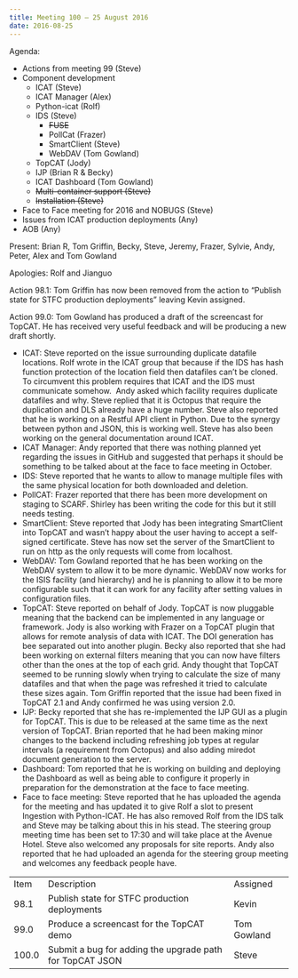 ```yaml
---
title: Meeting 100 – 25 August 2016
date: 2016-08-25
---
```


Agenda:

  - Actions from meeting 99 (Steve)
  - Component development
      - ICAT (Steve)
      - ICAT Manager (Alex)
      - Python-icat (Rolf)
      - IDS (Steve)
          - ~~FUSE~~
          - PollCat (Frazer)
          - SmartClient (Steve)
          - WebDAV (Tom Gowland)
      - TopCAT (Jody)
      - IJP (Brian R & Becky)
      - ICAT Dashboard (Tom Gowland)
      - ~~Multi-container support (Steve)~~
      - ~~Installation (Steve)~~
  - Face to Face meeting for 2016 and NOBUGS (Steve)
  - Issues from ICAT production deployments (Any)
  - AOB (Any)

Present: Brian R, Tom Griffin, Becky, Steve, Jeremy, Frazer, Sylvie,
Andy, Peter, Alex and Tom Gowland

Apologies: Rolf and Jianguo

Action 98.1: Tom Griffin has now been removed from the action to
“Publish state for STFC production deployments” leaving Kevin
assigned.

Action 99.0: Tom Gowland has produced a draft of the screencast for
TopCAT. He has received very useful feedback and will be producing a new
draft shortly.

  - ICAT: Steve reported on the issue surrounding duplicate datafile
    locations. Rolf wrote in the ICAT group that because if the IDS has
    hash function protection of the location field then datafiles can’t
    be cloned. To circumvent this problem requires that ICAT and the IDS
    must communicate somehow.  Andy asked which facility requires
    duplicate datafiles and why. Steve replied that it is Octopus that
    require the duplication and DLS already have a huge number. Steve
    also reported that he is working on a Restful API client in Python.
    Due to the synergy between python and JSON, this is working well.
    Steve has also been working on the general documentation around
    ICAT.
  - ICAT Manager: Andy reported that there was nothing planned yet
    regarding the issues in GitHub and suggested that perhaps it should
    be something to be talked about at the face to face meeting in
    October.
  - IDS: Steve reported that he wants to allow to manage multiple files
    with the same physical location for both downloaded and deletion.
  - PollCAT: Frazer reported that there has been more development on
    staging to SCARF. Shirley has been writing the code for this but it
    still needs testing.
  - SmartClient: Steve reported that Jody has been integrating
    SmartClient into TopCAT and wasn’t happy about the user having to
    accept a self-signed certificate. Steve has now set the server of
    the SmartClient to run on http as the only requests will come from
    localhost.
  - WebDAV: Tom Gowland reported that he has been working on the WebDAV
    system to allow it to be more dynamic. WebDAV now works for the ISIS
    facility (and hierarchy) and he is planning to allow it to be more
    configurable such that it can work for any facility after setting
    values in configuration files.
  - TopCAT: Steve reported on behalf of Jody. TopCAT is now pluggable
    meaning that the backend can be implemented in any language or
    framework. Jody is also working with Frazer on a TopCAT plugin that
    allows for remote analysis of data with ICAT. The DOI generation has
    bee separated out into another plugin. Becky also reported that she
    had been working on external filters meaning that you can now have
    filters other than the ones at the top of each grid. Andy thought
    that TopCAT seemed to be running slowly when trying to calculate the
    size of many datafiles and that when the page was refreshed it tried
    to calculate these sizes again. Tom Griffin reported that the issue
    had been fixed in TopCAT 2.1 and Andy confirmed he was using version
    2.0.
  - IJP: Becky reported that she has re-implemented the IJP GUI as a
    plugin for TopCAT. This is due to be released at the same time as
    the next version of TopCAT. Brian reported that he had been making
    minor changes to the backend including refreshing job types at
    regular intervals (a requirement from Octopus) and also adding
    miredot document generation to the server.
  - Dashboard: Tom reported that he is working on building and deploying
    the Dashboard as well as being able to configure it properly in
    preparation for the demonstration at the face to face meeting.
  - Face to face meeting: Steve reported that he has uploaded the agenda
    for the meeting and has updated it to give Rolf a slot to present
    Ingestion with Python-ICAT. He has also removed Rolf from the IDS
    talk and Steve may be talking about this in his stead. The steering
    group meeting time has been set to 17:30 and will take place at the
    Avenue Hotel. Steve also welcomed any proposals for site reports.
    Andy also reported that he had uploaded an agenda for the steering
    group meeting and welcomes any feedback people
have.

|       |                                                          |             |
| ----- | -------------------------------------------------------- | ----------- |
| Item  | Description                                              | Assigned    |
| 98.1  | Publish state for STFC production deployments            | Kevin       |
| 99.0  | Produce a screencast for the TopCAT demo                 | Tom Gowland |
| 100.0 | Submit a bug for adding the upgrade path for TopCAT JSON | Steve       |
